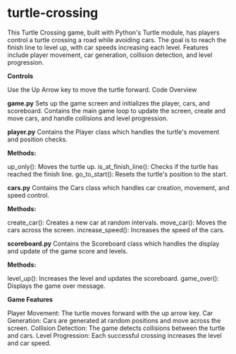 # turtle-crossing
This Turtle Crossing game, built with Python's Turtle module, has players control a turtle crossing a road while avoiding cars. The goal is to reach the finish line to level up, with car speeds increasing each level. Features include player movement, car generation, collision detection, and level progression.

**Controls**

Use the Up Arrow key to move the turtle forward.
Code Overview

**game.py**
Sets up the game screen and initializes the player, cars, and scoreboard.
Contains the main game loop to update the screen, create and move cars, and handle collisions and level progression.

**player.py**
Contains the Player class which handles the turtle's movement and position checks.

**Methods:**

up_only(): Moves the turtle up.
is_at_finish_line(): Checks if the turtle has reached the finish line.
go_to_start(): Resets the turtle's position to the start.

**cars.py**
Contains the Cars class which handles car creation, movement, and speed control.

**Methods:**

create_car(): Creates a new car at random intervals.
move_car(): Moves the cars across the screen.
increase_speed(): Increases the speed of the cars.

**scoreboard.py**
Contains the Scoreboard class which handles the display and update of the game score and levels.

**Methods:**

level_up(): Increases the level and updates the scoreboard.
game_over(): Displays the game over message.

**Game Features**

Player Movement: The turtle moves forward with the up arrow key.
Car Generation: Cars are generated at random positions and move across the screen.
Collision Detection: The game detects collisions between the turtle and cars.
Level Progression: Each successful crossing increases the level and car speed.
